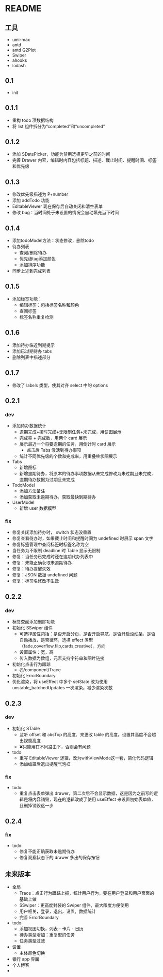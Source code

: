 # README

## 工具
- umi-max
- antd
- antd G2Plot
- Swiper
- ahooks
- lodash


## 0.1 

- init

## 0.1.1 

- 重构 todo 项数据结构
- 将 list 组件拆分为“completed”和“uncompleted”

## 0.1.2

- 添加 SDatePicker，功能为禁用选择更早之前的时间
- 完善 Drawer 内容，编辑时内容包括标题、描述、截止时间、提醒时间、标签和优先级

## 0.1.3

- 修改优先级描述为 P+number
- 添加 addTodo 功能
- EditableViewer 现在保存后自动关闭和清空表单
- 修改 bug：当时间处于未设置的情况会自动填充当下时间

## 0.1.4

- 添加todoModel方法：状态修改，删除todo
- 待办列表
  - 查阅/删除待办
  - 优先级tag添加颜色
  - 添加排序功能
- 同步上述到完成列表

## 0.1.5

- 添加标签功能：
  - 编辑标签：包括标签名称和颜色
  - 查阅标签
  - 标签名称重复检测

## 0.1.6

- 添加待办临近到期提示
- 添加已过期待办 tabs
- 删除列表中描述部分

## 0.1.7
- 修改了 labels 类型，使其对齐 select 中的 options

## 0.2.1
### dev
- 添加待办数据统计
  - 逾期完成+按时完成+无限制任务+未完成，用饼图展示
  - 完成率 + 完成数，用两个 card 展示
  - 展示最近一个将要逾期的任务，用倒计时 card 展示
    - 点击后 Tabs 激活到待办事项
  - 统计不同优先级的个数和完成率，用重叠柱状图展示
- Tabs 
  - 新增图标
  - 新增逾期待办，将原本的待办事项数据从未完成修改为未过期且未完成，逾期待办数据为过期且未完成
- TodoModel
  - 添加方法备注
  - 添加获取未逾期待办，获取最快到期待办
- UserModel
  - 新增 user 数据模型
### fix
- 修复关闭添加待办时， switch 状态没重置
- 修复查看待办时，如果截止时间和提醒时间为 undefined 时展示 span 文字
- 修复标签管理中查阅标签时标签名称为空
- 当任务为不限制 deadline 时 Table 显示无限制
- 修复：当任务已完成时还在逾期代办列表中
- 修复：未能正确获取未逾期待办
- 修复：待办提醒失效
- 修复：JSON 数据 undefined 问题
- 修复：标签名修改不生效
## 0.2.2
### dev
- 标签查阅添加删除功能
- 初始化 SSwiper 组件
  - 可选择属性包括：是否开启分页，是否开启导航，是否开启滚动条，是否自动播放，是否循环，选择 effect 类型（fade,coverflow,filp,cards,creative），方向
  - 设置属性：宽，高
  - 传入数据为数组，元素支持字符串和图片链接
- 初始化点击行为跟踪
  - @/component/Trace
- 初始化 ErrorBoundary
- 优化渲染，将 useEffect 中多个 setState 改为使用 unstable_batchedUpdates 一次渲染，减少渲染次数

## 0.2.3
### dev
- 初始化 STable
  - 监听 offset 和 absTop 的高度，来更改 table 的高度，设置其高度不会超出视窗高度
  - ❌只能用在不同路由下，否则会有问题
- todo
  - 重写 EditableViewer 逻辑，改为withViewMode这一套，简化代码逻辑
  - 添加编辑后退出提醒气泡框

### fix
- todo
  - 重复点击表单弹出 drawer，第二次后不会显示数据，这是因为之前写的逻辑是将内容销毁，现在的逻辑改成了使用 useEffect 来设置初始表单值，且删掉销毁这一步

## 0.2.4
### fix
- todo
  - 修复不能正确获取未逾期待办
  - 修复观察状态下的 drawer 多出的保存按钮


## 未来版本 

- 全局
  - Trace：点击行为跟踪上报，统计用户行为，要在用户登录和用户页面的基础上做
  - SSwiper：更高度封装的 Swiper 组件，最大限度方便使用
  - 用户相关，登录，退出，设置，数据统计
  - 完善 ErrorBoundary
- todo
  - 添加视图切换，列表 - 卡片 - 日历
  - 待办类型增加：重复型的任务
  - 任务类型过滤
- 设置
  - 主体颜色切换
- 银行 app 界面
- 个人博客
- 